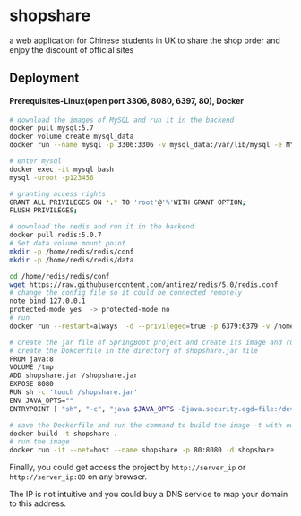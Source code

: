 # shopshare
a web application for Chinese students in UK to share the shop order and enjoy the discount of official sites

## Deployment
#### Prerequisites-Linux(open port 3306, 8080, 6397, 80), Docker
```Bash
# download the images of MySQL and run it in the backend
docker pull mysql:5.7
docker volume create mysql_data 
docker run --name mysql -p 3306:3306 -v mysql_data:/var/lib/mysql -e MYSQL_ROOT_PASSWORD=123456 -d mysql:5.7

# enter mysql
docker exec -it mysql bash
mysql -uroot -p123456 

# granting access rights
GRANT ALL PRIVILEGES ON *.* TO 'root'@'%'WITH GRANT OPTION;
FLUSH PRIVILEGES;
```

```Bash
# download the redis and run it in the backend
docker pull redis:5.0.7
# Set data volume mount point
mkdir -p /home/redis/redis/conf
mkdir -p /home/redis/redis/data

cd /home/redis/redis/conf
wget https://raw.githubusercontent.com/antirez/redis/5.0/redis.conf
# change the config file so it could be connected remotely
note bind 127.0.0.1
protected-mode yes  -> protected-mode no
# run
docker run --restart=always  -d --privileged=true -p 6379:6379 -v /home/redis/conf/redis.conf:/etc/redis/redis.conf -v /home/redis/data:/data --name redis redis:5.0.7 redis-server /etc/redis/redis.conf --appendonly yes
```

```bash
# create the jar file of SpringBoot project and create its image and run
# create the Dokcerfile in the directory of shopshare.jar file
FROM java:8
VOLUME /tmp
ADD shopshare.jar /shopshare.jar
EXPOSE 8080
RUN sh -c 'touch /shopshare.jar'
ENV JAVA_OPTS=""
ENTRYPOINT [ "sh", "-c", "java $JAVA_OPTS -Djava.security.egd=file:/dev/./urandom -jar /shopshare.jar" ]

# save the Dockerfile and run the command to build the image -t with own favorable name
docker build -t shopshare .
# run the image
docker run -it --net=host --name shopshare -p 80:8080 -d shopshare
```

Finally, you could get access the project by `http://server_ip` or `http://server_ip:80` on any browser.

The IP is not intuitive and you could buy a DNS service to map your domain to this address.

